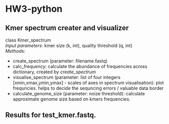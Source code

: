 # HW3-python

## Kmer spectrum creater and visualizer  

class Kmer_spectrum  
_Input parameters:_ kmer size (k, int), quality threshold (q, int)  
_Methods:_   
* create_spectrum (parameter: filename.fastq)
* calc_frequency: calculate the abundance of frequencies across dictionary, created by _create_spectrum_
* visualise_spectrum (parameter: list of four integers [xmin,xmax,ymin,ymax] - scales of axes in spectrum visualisation): plot frequncies. helps to decide the sequncing errors / valuable data border
* calculate_genome_size (parameter: noize threshold): calculate approximate genome size based on kmers frequencies.

## Results for __test_kmer.fastq.__


